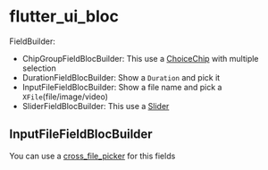 # flutter_ui_bloc

FieldBuilder:
- ChipGroupFieldBlocBuilder: This use a [ChoiceChip](https://flutter.dev/images/widget-catalog/material-chip.png) with multiple selection
- DurationFieldBlocBuilder: Show a `Duration` and pick it
- InputFileFieldBlocBuilder: Show a file name and pick a `XFile`(file/image/video)
- SliderFieldBlocBuilder: This use a [Slider](https://flutter.dev/images/widget-catalog/material-slider.png)

## InputFileFieldBlocBuilder

You can use a [cross_file_picker](https://pub.dev/packages/cross_file_picker) for this fields